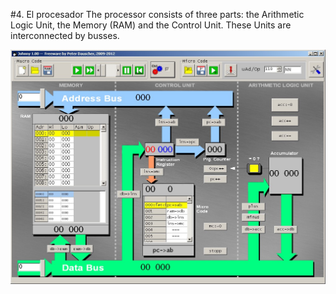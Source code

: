 
#4. El procesador
The processor consists of three parts: the Arithmetic Logic Unit, the Memory (RAM) and
the Control Unit. These Units are interconnected by busses.

![procesador](./4-procesador.png)

